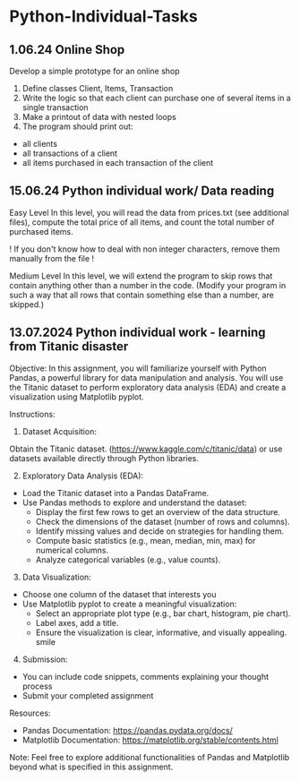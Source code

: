 # Python-Individual-Tasks

## 1.06.24 Online Shop

Develop a simple prototype for an online shop
1. Define classes Client, Items, Transaction
2. Write the logic so that each client can purchase one of several items in a single transaction
3. Make a printout of data with nested loops
4. The program should print out:
- all clients
- all transactions of a client
- all items purchased in each transaction of the client

## 15.06.24 Python individual work/ Data reading

Easy Level
In this level, you will read the data from prices.txt (see additional files),  compute the total price of all items, and count the total number of purchased items. 

! If you don't know how to deal with non integer characters, remove them manually from the file !

Medium Level
In this level, we will extend the program to skip rows that contain anything other than a number in the code. (Modify your program in such a way that all rows that contain something else than a number, are skipped.)

## 13.07.2024 Python individual work - learning from Titanic disaster

Objective: In this assignment, you will familiarize yourself with Python Pandas, a powerful library for data manipulation and analysis. You will use the Titanic dataset to perform exploratory data analysis (EDA) and create a visualization using Matplotlib pyplot.

Instructions:

1. Dataset Acquisition:

Obtain the Titanic dataset. (https://www.kaggle.com/c/titanic/data) or use datasets available directly through Python libraries.

2. Exploratory Data Analysis (EDA):

* Load the Titanic dataset into a Pandas DataFrame.
* Use Pandas methods to explore and understand the dataset:
  * Display the first few rows to get an overview of the data structure.
  * Check the dimensions of the dataset (number of rows and columns).
  * Identify missing values and decide on strategies for handling them.
  * Compute basic statistics (e.g., mean, median, min, max) for numerical columns.
  * Analyze categorical variables (e.g., value counts).

3. Data Visualization:

* Choose one column of the dataset that interests you
* Use Matplotlib pyplot to create a meaningful visualization:
  * Select an appropriate plot type (e.g., bar chart, histogram, pie chart).
  * Label axes, add a title.
  * Ensure the visualization is clear, informative, and visually appealing. smile

4. Submission:

* You can include code snippets, comments explaining your thought process
* Submit your completed assignment 

Resources:

* Pandas Documentation: https://pandas.pydata.org/docs/
* Matplotlib Documentation: https://matplotlib.org/stable/contents.html
  
Note: Feel free to explore additional functionalities of Pandas and Matplotlib beyond what is specified in this assignment.
